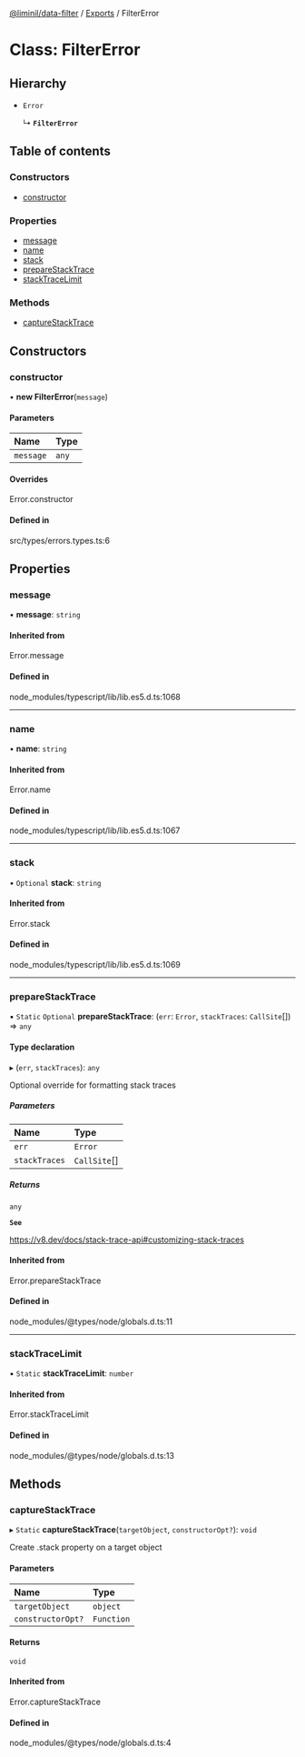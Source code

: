 [@liminil/data-filter](../README.md) / [Exports](../modules.md) / FilterError

# Class: FilterError

## Hierarchy

- `Error`

  ↳ **`FilterError`**

## Table of contents

### Constructors

- [constructor](FilterError.md#constructor)

### Properties

- [message](FilterError.md#message)
- [name](FilterError.md#name)
- [stack](FilterError.md#stack)
- [prepareStackTrace](FilterError.md#preparestacktrace)
- [stackTraceLimit](FilterError.md#stacktracelimit)

### Methods

- [captureStackTrace](FilterError.md#capturestacktrace)

## Constructors

### constructor

• **new FilterError**(`message`)

#### Parameters

| Name | Type |
| :------ | :------ |
| `message` | `any` |

#### Overrides

Error.constructor

#### Defined in

src/types/errors.types.ts:6

## Properties

### message

• **message**: `string`

#### Inherited from

Error.message

#### Defined in

node_modules/typescript/lib/lib.es5.d.ts:1068

___

### name

• **name**: `string`

#### Inherited from

Error.name

#### Defined in

node_modules/typescript/lib/lib.es5.d.ts:1067

___

### stack

• `Optional` **stack**: `string`

#### Inherited from

Error.stack

#### Defined in

node_modules/typescript/lib/lib.es5.d.ts:1069

___

### prepareStackTrace

▪ `Static` `Optional` **prepareStackTrace**: (`err`: `Error`, `stackTraces`: `CallSite`[]) => `any`

#### Type declaration

▸ (`err`, `stackTraces`): `any`

Optional override for formatting stack traces

##### Parameters

| Name | Type |
| :------ | :------ |
| `err` | `Error` |
| `stackTraces` | `CallSite`[] |

##### Returns

`any`

**`See`**

https://v8.dev/docs/stack-trace-api#customizing-stack-traces

#### Inherited from

Error.prepareStackTrace

#### Defined in

node_modules/@types/node/globals.d.ts:11

___

### stackTraceLimit

▪ `Static` **stackTraceLimit**: `number`

#### Inherited from

Error.stackTraceLimit

#### Defined in

node_modules/@types/node/globals.d.ts:13

## Methods

### captureStackTrace

▸ `Static` **captureStackTrace**(`targetObject`, `constructorOpt?`): `void`

Create .stack property on a target object

#### Parameters

| Name | Type |
| :------ | :------ |
| `targetObject` | `object` |
| `constructorOpt?` | `Function` |

#### Returns

`void`

#### Inherited from

Error.captureStackTrace

#### Defined in

node_modules/@types/node/globals.d.ts:4
